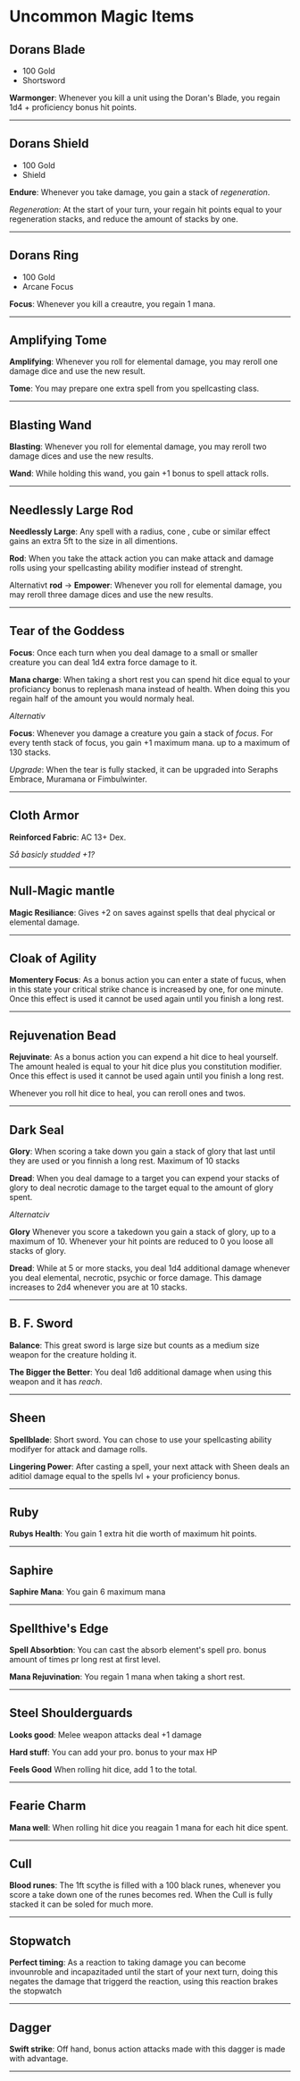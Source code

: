# Uncommon Magic Items

## Dorans Blade

- 100 Gold
- Shortsword

**Warmonger**: Whenever you kill a unit using the Doran's Blade, you regain 1d4 + proficiency bonus hit points.

---

## Dorans Shield

- 100 Gold
- Shield

**Endure**: Whenever you take damage, you gain a stack of _regeneration_. 

_Regeneration_: At the start of your turn, your regain hit points equal to your regeneration stacks, and reduce the amount of stacks by one. 

---

## Dorans Ring

- 100 Gold
- Arcane Focus

**Focus**: Whenever you kill a creautre, you regain 1 mana.

---

## Amplifying Tome

**Amplifying**: Whenever you roll for elemental damage, you may reroll one damage dice and use the new result.

**Tome**: You may prepare one extra spell from you spellcasting class. 

---

## Blasting Wand

**Blasting**: Whenever you roll for elemental damage, you may reroll two damage dices and use the new results. 

**Wand**: While holding this wand, you gain +1 bonus to spell attack rolls. 

---

## Needlessly Large Rod

**Needlessly Large**: Any spell with a radius, cone , cube or similar effect gains an extra 5ft to the size in all dimentions. 

**Rod**: When you take the attack action you can make attack and damage rolls using your spellcasting ability modifier instead of strenght. 

Alternativt **rod** -> **Empower**: Whenever you roll for elemental damage, you may reroll three damage dices and use the new results. 

---

## Tear of the Goddess

**Focus**: Once each turn when you deal damage to a small or smaller creature you can deal 1d4 extra force damage to it.

**Mana charge**: When taking a short rest you can spend hit dice equal to your proficiancy bonus to replenash mana instead of health. When doing this you regain half of the amount you would normaly heal.

_Alternativ_

**Focus**: Whenever you damage a creature you gain a stack of _focus_. For every tenth stack of focus, you gain +1 maximum mana. up to a maximum of 130 stacks. 

_Upgrade_: When the tear is fully stacked, it can be upgraded into Seraphs Embrace, Muramana or Fimbulwinter.

---

## Cloth Armor

**Reinforced Fabric**: AC 13+ Dex.

_Så basicly studded +1?_

---

## Null-Magic mantle

**Magic Resiliance**: Gives +2 on saves against spells that deal phycical or elemental damage.

---

## Cloak of Agility

**Momentery Focus**: As a bonus action you can enter a state of fucus, when in this state your critical strike chance is increased by one, for one minute. Once this effect is used it cannot be used again until you finish a long rest. 

---

## Rejuvenation Bead

**Rejuvinate**: As a bonus action you can expend a hit dice to heal yourself. The amount healed is equal to your hit dice plus you constitution modifier. Once this effect is used it cannot be used again until you finish a long rest. 

Whenever you roll hit dice to heal, you can reroll ones and twos. 

---

## Dark Seal

**Glory**: When scoring a take down you gain a stack of glory that last until they are used or you finnish a long rest. Maximum of 10 stacks

**Dread**: When you deal damage to a target you can expend your stacks of glory to deal necrotic damage to the target equal to the amount of glory spent.

_Alternatciv_

**Glory** Whenever you score a takedown you gain a stack of glory, up to a maximum of 10. Whenever your hit points are reduced to 0 you loose all stacks of glory. 

**Dread**: While at 5 or more stacks, you deal 1d4 additional damage whenever you deal elemental, necrotic, psychic or force damage. This damage increases to 2d4 whenever you are at 10 stacks. 

---

## B. F. Sword

**Balance**: This great sword is large size but counts as a medium size weapon for the creature holding it. 

**The Bigger the Better**: You deal 1d6 additional damage when using this weapon and it has _reach_. 

---

## Sheen

**Spellblade**: Short sword. You can chose to use your spellcasting ability modifyer for attack and damage rolls. 

**Lingering Power**: After casting a spell, your next attack with Sheen deals an aditiol damage equal to the spells lvl + your proficiency bonus.

---

## Ruby

**Rubys Health**: You gain 1 extra hit die worth of maximum hit points. 

---

## Saphire

**Saphire Mana**: You gain 6 maximum mana 

---

## Spellthive's Edge

**Spell Absorbtion**: You can cast the absorb element's spell pro. bonus amount of times pr long rest at first level. 

**Mana Rejuvination**: You regain 1 mana when taking a short rest.

---

## Steel Shoulderguards

**Looks good**: Melee weapon attacks deal +1 damage 

**Hard stuff**: You can add your pro. bonus to your max HP

**Feels Good** When rolling hit dice, add 1 to the total.

---

## Fearie Charm

**Mana well**: When rolling hit dice you reagain 1 mana for each hit dice spent.

---

## Cull

**Blood runes**: The 1ft scythe is filled with a 100 black runes, whenever you score a take down one of the runes becomes red. When the Cull is fully stacked it can be soled for much more. 

---

## Stopwatch

**Perfect timing**: As a reaction to taking damage you can become invounroble and incapazitaded until the start of your next turn, doing this negates the damage that triggerd the reaction, using this reaction brakes the stopwatch

---

## Dagger

**Swift strike**: Off hand, bonus action attacks made with this dagger is made with advantage.

---

